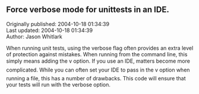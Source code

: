 ## Force verbose mode for unittests in an IDE.  
Originally published: 2004-10-18 01:34:39  
Last updated: 2004-10-18 01:34:39  
Author: Jason Whitlark  
  
When running unit tests, using the verbose flag often provides an extra level of protection against mistakes.  When running from the command line, this simply means adding the v option.  If you use an IDE, matters become more complicated.  While you can often set your IDE to pass in the v option when running a file, this has a number of drawbacks.  This code will ensure that your tests will run with the verbose option.